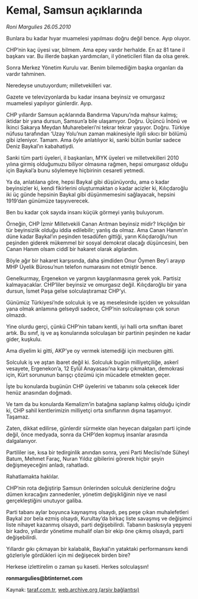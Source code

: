 # Kemal, Samsun açıklarında

*Roni Margulies 26.05.2010*

<div class="yazi"><p>Bunlara bu kadar hıyar muamelesi yapılması doğru değil bence. Ayıp oluyor.</p>
<p>CHP’nin kaç üyesi var, bilmem. Ama epey vardır herhalde. En az 81 tane il başkanı var. Bu illerde başkan yardımcıları, il yöneticileri filan da olsa gerek.</p>
<p>Sonra Merkez Yönetim Kurulu var. Benim bilemediğim başka organları da vardır tahminen.</p>
<p>Neredeyse unutuyordum; milletvekilleri var.</p>
<p>Gazete ve televizyonlarda bu kadar insana beyinsiz ve omurgasız muamelesi yapılıyor günlerdir. Ayıp.</p>
<p>CHP yıllardır Samsun açıklarında Bandırma Vapuru’nda mahsur kalmış; iktidar bir yana dursun, Samsun’a bile ulaşamıyor. Doğru. Üçüncü İnönü ve İkinci Sakarya Meydan Muharebeleri’ni tekrar tekrar yaşıyor. Doğru. Türkiye nüfusu tarafından ‘Uzay Yolu’nun zaman makinesiyle ilgili sıkıcı bir bölümü gibi izleniyor. Tamam. Ama öyle anlatılıyor ki, sanki bütün bunlar sadece Deniz Baykal’ın kabahatiydi.</p>
<p>Sanki tüm parti üyeleri, il başkanları, MYK üyeleri ve milletvekilleri 2010 yılına girmiş olduğumuzu biliyor olmasına rağmen, hepsi omurgasız olduğu için Baykal’a bunu söylemeye hiçbirinin cesareti yetmedi.</p>
<p>Ya da, anlatılana göre, hepsi Baykal gibi düşünüyordu, ama o kadar beyinsizler ki, kendi fikirlerini oluşturmaktan o kadar acizler ki, Kılıçdaroğlu iki üç günde hepsinin Baykal gibi düşünmemesini sağlayacak, hepsini 1919’dan günümüze taşıyıverecek.</p>
<p>Ben bu kadar çok sayıda insanı küçük görmeyi yanlış buluyorum.</p>
<p>Örneğin, CHP İzmir Milletvekili Canan Arıtman beyinsiz midir? Irkçılığın bir tür beyinsizlik olduğu iddia edilebilir; yanlış da olmaz. Ama Canan Hanım’ın düne kadar Baykal’ın peşinden tesadüfen gittiği, yarın Kılıçdaroğlu’nun peşinden giderek mükemmel bir sosyal demokrat olacağı düşüncesini, ben Canan Hanım olsam ciddî bir hakaret olarak algılardım.</p>
<p>Böyle ağır bir hakaret karşısında, daha şimdiden Onur Öymen Bey’i arayıp MHP Üyelik Bürosu’nun telefon numarasını not etmiştir bence.</p>
<p>Genelkurmay, Ergenekon ve yargının kaygılanmasına gerek yok. Partisiz kalmayacaklar. CHP’liler beyinsiz ve omurgasız değil. Kılıçdaroğlu bir yana dursun, İsmet Paşa gelse solculaştıramaz CHP’yi.</p>
<p>Günümüz Türkiyesi’nde solculuk iş ve aş meselesinde işçiden ve yoksuldan yana olmak anlamına gelseydi sadece, CHP’nin solculaşması çok sorun olmazdı.</p>
<p>Yine olurdu gerçi, çünkü CHP’nin tabanı kentli, iyi halli orta sınıftan ibaret artık. Bu sınıf, iş ve aş konularında solculaşan bir partinin peşinden ne kadar gider, kuşkulu.</p>
<p>Ama diyelim ki gitti, AKP’ye oy vermek istemediği için mecburen gitti.</p>
<p>Solculuk iş ve aştan ibaret değil ki. Solculuk bugün milliyetçiliğe, askerî vesayete, Ergenekon’a, 12 Eylül Anayasası’na karşı çıkmaktan, demokrasi için, Kürt sorununun barışçı çözümü için mücadele etmekten geçer.</p>
<p>İşte bu konularda bugünün CHP üyelerini ve tabanını sola çekecek lider henüz anasından doğmadı.</p>
<p>Ve tam da bu konularda Kemalizm’in batağına saplanıp kalmış olduğu içindir ki, CHP sahil kentlerimizin milliyetçi orta sınıflarının dışına taşamıyor. Taşamaz.</p>
<p>Zaten, dikkat edilirse, günlerdir sürmekte olan heyecan dalgaları parti içinde değil, önce medyada, sonra da CHP’den kopmuş insanlar arasında dalgalanıyor.</p>
<p>Partililer ise, kısa bir tedirginlik anından sonra, yeni Parti Meclisi’nde Süheyl Batum, Mehmet Faraç, Nuran Yıldız gibilerini görerek hiçbir şeyin değişmeyeceğini anladı, rahatladı.</p>
<p>Rahatlamakta haklılar.</p>
<p>CHP’nin rota değiştirip Samsun önlerinden solculuk denizlerine doğru dümen kıracağını zannedenler, yönetim değişikliğinin niye ve nasıl gerçekleştiğini unutuyor galiba.</p>
<p>Parti tabanı aylar boyunca kaynaşmış olsaydı, peş peşe çıkan muhalefetleri Baykal zor bela ezmiş olsaydı, Kurultay’da birkaç liste savaşmış ve değişimci liste nihayet kazanmış olsaydı, parti değişebilirdi. Tabanın baskısıyla yepyeni bir kadro, yıllardır yönetime muhalif olan bir ekip öne çıkmış olsaydı, parti değişebilirdi.</p>
<p>Yıllardır gıkı çıkmayan bir kalabalık, Baykal’ın yataktaki performansını kendi gözleriyle gördükleri için mi değişecek birden bire?</p>
<p>Herkese izlettirelim o zaman şu kaseti. Herkes solculaşsın!</p>
<p><b>ronmargulies@btinternet.com</b></p></div>

Kaynak: [taraf.com.tr](http://www.taraf.com.tr:80/roni-margulies/makale-kemal-samsun-aciklarinda.htm), [web.archive.org (arşiv bağlantısı)](http://web.archive.org/web/20100528003924/http://www.taraf.com.tr:80/roni-margulies/makale-kemal-samsun-aciklarinda.htm)

